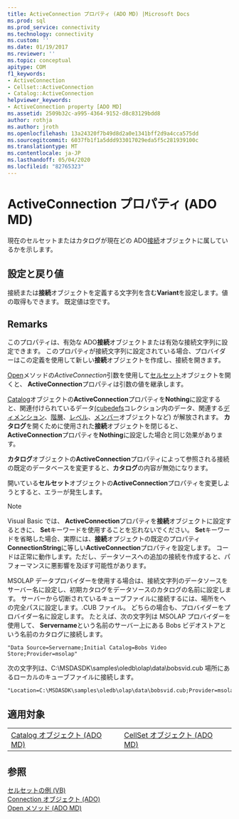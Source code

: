 ```yaml
---
title: ActiveConnection プロパティ (ADO MD) |Microsoft Docs
ms.prod: sql
ms.prod_service: connectivity
ms.technology: connectivity
ms.custom: ''
ms.date: 01/19/2017
ms.reviewer: ''
ms.topic: conceptual
apitype: COM
f1_keywords:
- ActiveConnection
- Cellset::ActiveConnection
- Catalog::ActiveConnection
helpviewer_keywords:
- ActiveConnection property [ADO MD]
ms.assetid: 2509b32c-a995-4364-9152-d8c83129bdd8
author: rothja
ms.author: jroth
ms.openlocfilehash: 13a24320f7b49d8d2a0e1341bff2d9a4cca575dd
ms.sourcegitcommit: 6037fb1f1a5ddd933017029eda5f5c281939100c
ms.translationtype: MT
ms.contentlocale: ja-JP
ms.lasthandoff: 05/04/2020
ms.locfileid: "82765323"
---
```

# <a name="activeconnection-property-ado-md"></a>ActiveConnection プロパティ (ADO MD)
現在のセルセットまたはカタログが現在どの ADO[接続](../../../ado/reference/ado-api/connection-object-ado.md)オブジェクトに属しているかを示します。  
  
## <a name="settings-and-return-values"></a>設定と戻り値  
 接続または**接続**オブジェクトを定義する文字列を含む**Variant**を設定します。値の取得もできます。 既定値は空です。  
  
## <a name="remarks"></a>Remarks  
 このプロパティは、有効な ADO**接続**オブジェクトまたは有効な接続文字列に設定できます。 このプロパティが接続文字列に設定されている場合、プロバイダーはこの定義を使用して新しい**接続**オブジェクトを作成し、接続を開きます。  
  
 [Open](../../../ado/reference/ado-md-api/open-method-ado-md.md)メソッドの*ActiveConnection*引数を使用して[セルセット](../../../ado/reference/ado-md-api/cellset-object-ado-md.md)オブジェクトを開くと、 **ActiveConnection**プロパティは引数の値を継承します。  
  
 [Catalog](../../../ado/reference/ado-md-api/catalog-object-ado-md.md)オブジェクトの**ActiveConnection**プロパティを**Nothing**に設定すると、関連付けられているデータ[(cubedefs](../../../ado/reference/ado-md-api/cubedefs-collection-ado-md.md)コレクション内のデータ、関連する[ディメンション](../../../ado/reference/ado-md-api/dimension-object-ado-md.md)、[階層](../../../ado/reference/ado-md-api/hierarchy-object-ado-md.md)、[レベル](../../../ado/reference/ado-md-api/level-object-ado-md.md)、[メンバー](../../../ado/reference/ado-md-api/member-object-ado-md.md)オブジェクトなど) が解放されます。 **カタログ**を開くために使用された**接続**オブジェクトを閉じると、 **ActiveConnection**プロパティを**Nothing**に設定した場合と同じ効果があります。  
  
 **カタログ**オブジェクトの**ActiveConnection**プロパティによって参照される接続の既定のデータベースを変更すると、**カタログ**の内容が無効になります。  
  
 開いている**セルセット**オブジェクトの**ActiveConnection**プロパティを変更しようとすると、エラーが発生します。  
  
> [!NOTE]
>  Visual Basic では、 **ActiveConnection**プロパティを**接続**オブジェクトに設定するときに、 **Set**キーワードを使用することを忘れないでください。 **Set**キーワードを省略した場合、実際には、**接続**オブジェクトの既定のプロパティ**ConnectionString**に等しい**ActiveConnection**プロパティを設定します。 コードは正常に動作します。ただし、データソースへの追加の接続を作成すると、パフォーマンスに悪影響を及ぼす可能性があります。  
  
 MSOLAP データプロバイダーを使用する場合は、接続文字列のデータソースをサーバー名に設定し、初期カタログをデータソースのカタログの名前に設定します。 サーバーから切断されているキューブファイルに接続するには、場所をへの完全パスに設定します。.CUB ファイル。 どちらの場合も、プロバイダーをプロバイダー名に設定します。 たとえば、次の文字列は MSOLAP プロバイダーを使用して、 **Servername**という名前のサーバー上にある Bobs ビデオストアという名前のカタログに接続します。  
  
```  
"Data Source=Servername;Initial Catalog=Bobs Video Store;Provider=msolap"  
```  
  
 次の文字列は、C:\MSDASDK\samples\oledb\olap\data\bobsvid.cub 場所にあるローカルのキューブファイルに接続します。  
  
```  
"Location=C:\MSDASDK\samples\oledb\olap\data\bobsvid.cub;Provider=msolap"  
```  
  
## <a name="applies-to"></a>適用対象  
  
|||  
|-|-|  
|[Catalog オブジェクト (ADO MD)](../../../ado/reference/ado-md-api/catalog-object-ado-md.md)|[CellSet オブジェクト (ADO MD)](../../../ado/reference/ado-md-api/cellset-object-ado-md.md)|  
  
## <a name="see-also"></a>参照  
 [セルセットの例 (VB)](../../../ado/reference/ado-md-api/cellset-example-vb.md)   
 [Connection オブジェクト (ADO)](../../../ado/reference/ado-api/connection-object-ado.md)   
 [Open メソッド (ADO MD)](../../../ado/reference/ado-md-api/open-method-ado-md.md)

